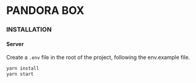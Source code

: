 # PANDORA BOX

### INSTALLATION

#### Server

Create a `.env` file in the root of the project, following the env.example file.

```bash
yarn install
yarn start
```
